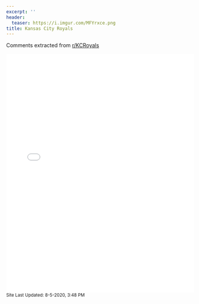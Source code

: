 ```yaml
---
excerpt: ''
header:
  teaser: https://i.imgur.com/MFYrxce.png
title: Kansas City Royals
---
```


Comments extracted from [r/KCRoyals](https://reddit.com/r/KCRoyals)
<iframe id="igraph" scrolling="no" style="border:none;" seamless="seamless" src="/plots/MLB/KCR.html" height="640" width="100%"></iframe>
<small>Site Last Updated: 8-5-2020, 3:48 PM</small>